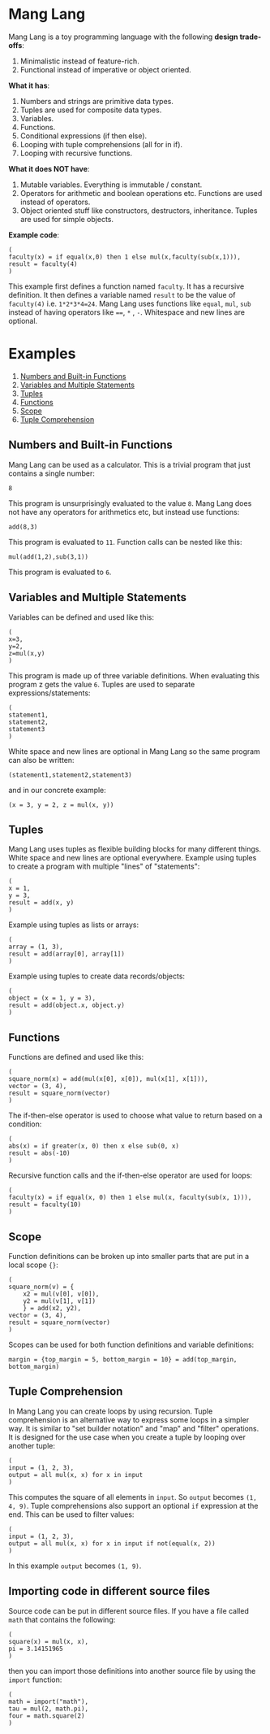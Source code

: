 # Mang Lang

Mang Lang is a toy programming language with the following **design trade-offs**:

1. Minimalistic instead of feature-rich.
2. Functional instead of imperative or object oriented.

**What it has**:

1. Numbers and strings are primitive data types.
3. Tuples are used for composite data types.
4. Variables.
5. Functions.
6. Conditional expressions (if then else).
7. Looping with tuple comprehensions (all for in if).
8. Looping with recursive functions.


**What it does NOT have**:

1. Mutable variables. Everything is immutable / constant.
2. Operators for arithmetic and boolean operations etc. Functions are used instead of operators.
3. Object oriented stuff like constructors, destructors, inheritance. Tuples are used for simple objects.

**Example code**:

```(
(
faculty(x) = if equal(x,0) then 1 else mul(x,faculty(sub(x,1))),
result = faculty(4)
)
```

This example first defines a function named `faculty`. It has a recursive definition. It then defines a variable named `result` to be the value of `faculty(4)` i.e. `1*2*3*4=24`. Mang Lang uses functions like `equal`, `mul`, `sub` instead of having operators like `==`, `*` , `-`. Whitespace and new lines are optional.

# Examples

1. [Numbers and Built-in Functions](#numbers-and-built-in-functions)
2. [Variables and Multiple Statements](#variables-and-multiple-statements)
3. [Tuples](#tuples)
4. [Functions](#functions)
5. [Scope](#scope)
6. [Tuple Comprehension](#tuple-comprehension)

## Numbers and Built-in Functions

Mang Lang can be used as a calculator. This is a trivial program that just contains a single number:

```
8
```

This program is unsurprisingly evaluated to the value  `8`. Mang Lang does not have any operators for arithmetics etc, but instead use functions:

```
add(8,3)
```

This program is evaluated to `11`. Function calls can be nested like this:

````
mul(add(1,2),sub(3,1))
````

This program is evaluated to `6`.

## Variables and Multiple Statements

Variables can be defined and used like this:

```
(
x=3,
y=2,
z=mul(x,y)
)
```

This program is made up of three variable definitions. When evaluating this program z gets the value `6`. Tuples are used to separate expressions/statements:

```
(
statement1,
statement2,
statement3
)
```

White space and new lines are optional in Mang Lang so the same program can also be written:

```(
(statement1,statement2,statement3)
```

and in our concrete example:

```(
(x = 3, y = 2, z = mul(x, y))
```

## Tuples

Mang Lang uses tuples as flexible building blocks for many different things. White space and new lines are optional everywhere. Example using tuples to create a program with multiple "lines" of "statements":

```
(
x = 1,
y = 3,
result = add(x, y)
)
```

Example using tuples as lists or arrays:

```
(
array = (1, 3),
result = add(array[0], array[1])
)
```

Example using tuples to create data records/objects:

```
(
object = (x = 1, y = 3),
result = add(object.x, object.y)
)
```

## Functions

Functions are defined and used like this:

```
(
square_norm(x) = add(mul(x[0], x[0]), mul(x[1], x[1])),
vector = (3, 4),
result = square_norm(vector)
)
```

The if-then-else operator is used to choose what value to return based on a condition:

```
(
abs(x) = if greater(x, 0) then x else sub(0, x)
result = abs(-10)
)
```

Recursive function calls and the if-then-else operator are used for loops:

```
(
faculty(x) = if equal(x, 0) then 1 else mul(x, faculty(sub(x, 1))),
result = faculty(10)
)
```

## Scope

Function definitions can be broken up into smaller parts that are put in a local scope `{}`:

```
(
square_norm(v) = {
    x2 = mul(v[0], v[0]),
    y2 = mul(v[1], v[1])
    } = add(x2, y2),
vector = (3, 4),
result = square_norm(vector)
)
```

Scopes can be used for both function definitions and variable definitions:

```
margin = {top_margin = 5, bottom_margin = 10} = add(top_margin, bottom_margin)
```

## Tuple Comprehension

In Mang Lang you can create loops by using recursion.
Tuple comprehension is an alternative way to express some loops in a simpler way.
It is similar to "set builder notation" and "map" and "filter" operations.
It is designed for the use case when you create a tuple by looping over another tuple:

```
(
input = (1, 2, 3),
output = all mul(x, x) for x in input
)
```
This computes the square of all elements in `input`.
So `output` becomes `(1, 4, 9)`.
Tuple comprehensions also support an optional `if` expression at the end. This can be used to filter values:
```
(
input = (1, 2, 3),
output = all mul(x, x) for x in input if not(equal(x, 2))
)
```
In this example `output` becomes `(1, 9)`.

## Importing code in different source files

Source code can be put in different source files. If you have a file called `math` that contains the following:
```
(
square(x) = mul(x, x),
pi = 3.14151965
)
```
then you can import those definitions into another source file by using the `import` function:
```
(
math = import("math"),
tau = mul(2, math.pi),
four = math.square(2)
)
```
